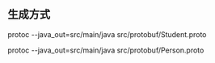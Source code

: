 ## 生成方式

protoc --java_out=src/main/java src/protobuf/Student.proto

protoc --java_out=src/main/java src/protobuf/Person.proto